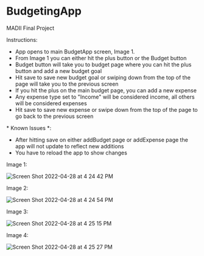 # BudgetingApp
MADII Final Project

Instructions:
  - App opens to main BudgetApp screen, Image 1.
  - From Image 1 you can either hit the plus button or the Budget button 
  - Budget button will take you to budget page where you can hit the plus button and add a new budget goal
  - Hit save to save new budget goal or swiping down from the top of the page will take you to the previous screen
  - If you hit the plus on the main budget page, you can add a new expense
  - Any expense type set to "Income" will be considered income, all others will be considered expenses
  - Hit save to save new expense or swipe down from the top of the page to go back to the previous screen


\* Known Issues *:

- After hitting save on either addBudget page or addExpense page the app will not update to reflect new additions
- You have to reload the app to show changes


Image 1: 

![Screen Shot 2022-04-28 at 4 24 42 PM](https://user-images.githubusercontent.com/47338961/165848405-c49209d1-4472-4a3f-b3ee-0f4a98680c8f.png)

Image 2: 

![Screen Shot 2022-04-28 at 4 24 54 PM](https://user-images.githubusercontent.com/47338961/165848408-a0a80ee3-cebb-4c68-8ce2-5c327dd96ec7.png)

Image 3: 

![Screen Shot 2022-04-28 at 4 25 15 PM](https://user-images.githubusercontent.com/47338961/165848435-74beb20e-b104-4d18-82f8-ac5b3d8357d3.png)

Image 4: 

![Screen Shot 2022-04-28 at 4 25 27 PM](https://user-images.githubusercontent.com/47338961/165848476-678b31aa-a918-4f1f-a50d-6e3c1c3e9484.png)
